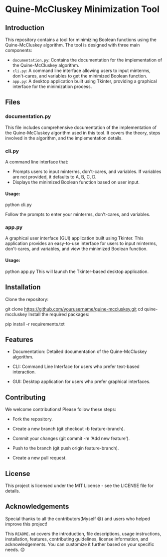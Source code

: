 # Quine-McCluskey Minimization Tool

## Introduction

This repository contains a tool for minimizing Boolean functions using the Quine-McCluskey algorithm. The tool is designed with three main components:
- `documentation.py`: Contains the documentation for the implementation of the Quine-McCluskey algorithm.
- `cli.py`: A command line interface allowing users to input minterms, don't-cares, and variables to get the minimized Boolean function.
- `app.py`: A desktop application built using Tkinter, providing a graphical interface for the minimization process.

## Files

### documentation.py
This file includes comprehensive documentation of the implementation of the Quine-McCluskey algorithm used in this tool. It covers the theory, steps involved in the algorithm, and the implementation details.

### cli.py
A command line interface that:
- Prompts users to input minterms, don't-cares, and variables. If variables are not provided, it defaults to A, B, C, D.
- Displays the minimized Boolean function based on user input.

#### Usage:
python cli.py

Follow the prompts to enter your minterms, don't-cares, and variables.

### app.py
A graphical user interface (GUI) application built using Tkinter. This application provides an easy-to-use interface for users to input minterms, don't-cares, and variables, and view the minimized Boolean function.

#### Usage:
python app.py
This will launch the Tkinter-based desktop application.

## Installation
Clone the repository:

git clone https://github.com/yourusername/quine-mccluskey.git
cd quine-mccluskey
Install the required packages:

pip install -r requirements.txt


## Features
- Documentation: Detailed documentation of the Quine-McCluskey algorithm.

- CLI: Command Line Interface for users who prefer text-based interaction.

- GUI: Desktop application for users who prefer graphical interfaces.

## Contributing
We welcome contributions! Please follow these steps:

- Fork the repository.

- Create a new branch (git checkout -b feature-branch).

- Commit your changes (git commit -m 'Add new feature').

- Push to the branch (git push origin feature-branch).

- Create a new pull request.

## License
This project is licensed under the MIT License - see the LICENSE file for details.

## Acknowledgements
Special thanks to all the contributors(Myself 😅) and users who helped improve this project!


This `README.md` covers the introduction, file descriptions, usage instructions, installation, features, contributing guidelines, license information, and acknowledgements. You can customize it further based on your specific needs. 😊 
